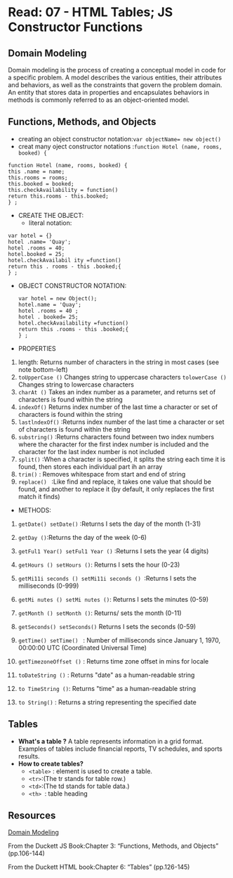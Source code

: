 # Read: 07 - HTML Tables; JS Constructor Functions
## Domain Modeling

Domain modeling is the process of creating a conceptual model in code for a specific problem. A model describes the various entities, their attributes and behaviors, 
as well as the constraints that govern the problem domain. An entity that stores data in properties and encapsulates behaviors in methods is commonly referred to as 
an object-oriented model.

## Functions, Methods, and Objects
+ creating an object constructor notation:`var objectName= new object()`
+ creat many oject constructor notations :`function Hotel (name, rooms, booked) {`
```
function Hotel (name, rooms, booked) {
this .name = name;
this.rooms = rooms;
this.booked = booked;
this.checkAvailability = function()
return this.rooms - this.booked;
} ;
```
+ CREATE THE OBJECT:
   + literal notation:            
 ```
var hotel = {}                            
hotel .name= 'Quay';
hotel .rooms = 40;
hotel.booked = 25;
hotel.checkAvailabil ity =function()
return this . rooms - this .booked;{
} ;
```


+ OBJECT CONSTRUCTOR NOTATION:
   
   
   ```
   var hotel = new Object();
  hotel.name = 'Quay';
  hotel .rooms = 40 ;
  hotel . booked= 25;
  hotel.checkAvailability =function()
   return this .rooms - this .booked;{
   } ;
    ```


+ PROPERTIES

1. length: Returns number of characters in the string in most cases (see note bottom-left)
2. `toUpperCase ()` Changes string to uppercase characters
   `tolowerCase ()` Changes string to lowercase characters
3. `charAt ()` Takes an index number as a parameter, and returns set of characters is found within the string
4. `indexOf()` Returns index number of the last time a character or set of characters is found within the string
5. `lastlndexOf()` :Returns index number of the last time a character or set of characters is found within the string
6. `substring()` :Returns characters found between two index numbers where the character for the first index number is included and the character for the last index number is           not included
7. `split()` :When a character is specified, it splits the string each time it is found, then stores each individual part ih an array
8. `trim()` : Removes whitespace from start and end of string
9. `replace() ` :Like find and replace, it takes one value that should be found, and another to replace it (by default, it only replaces the first match it finds)


+ METHODS:
1. `getDate() setDate()` :Returns I sets the day of the month (1-31)

2. `getDay ()`:Returns the day of the week (0-6)
3. `getFul1 Year() setFul1 Year ()` :Returns I sets the year (4 digits)
4. `getHours () setHours ()`: Returns I sets the hour (0-23)
5. `getMi11i seconds () setMi11i seconds () `:Returns I sets the milliseconds (0-999)
6. `getMi nutes () setMi nutes ()`: Returns I sets the minutes (0-59)
7. `getMonth () setMonth ()`:  Returns/ sets the month (0-11)
8. `getSeconds() setSeconds()` Returns I sets the seconds (0-59) 
9. `getTime() setTime() ` : Number of milliseconds since January 1, 1970, 00:00:00 UTC (Coordinated Universal Time)
10. `getTimezoneOffset ()` : Returns time zone offset in mins for locale
11. `toDateString ()` : Returns "date" as a human-readable string
12. `to TimeString ()`: Returns "time" as a human-readable string
13. `to String()` : Returns a string representing the specified date

## Tables
 + **What's a table ?**
   A table represents information in a grid format. Examples of tables include financial reports, TV schedules, and sports results.
 +  **How to create tables?**
    +  `<table>` : element is used to create a table.
    + ` <tr> `:(The tr stands for table row.)
    + ` <td> `:(The td stands for table data.)
    +  `<th> `: table heading

## Resources 
[Domain Modeling](https://github.com/codefellows/domain_modeling#domain-modeling)

From the Duckett JS Book:Chapter 3: “Functions, Methods, and Objects” (pp.106-144)

From the Duckett HTML book:Chapter 6: “Tables” (pp.126-145)
